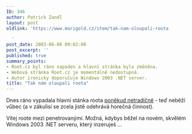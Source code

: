 ```yaml
---
ID: 346
author: Patrick Zandl
layout: post
oldlink: 'https://www.marigold.cz/item/tak-nam-oloupali-roota

  '
post_date: 2003-06-06 09:02:00
post_excerpt: ''
published: true
summary_points:
- Root.cz byl ráno napaden a hlavní stránka byla změněna.
- Webová stránka Root.cz je momentálně nedostupná.
- Autor ironicky doporučuje Windows 2003 .NET server.
title: "Tak nám oloupali roota"
---
```


<p>
Dnes ráno vypadala hlavní stánka roota <A href="http://old.underground.cz/hacked/www.root.cz/">poněkud netradičně</A>&#160;- teď neběží vůbec (a v zákulisí se zcela jistě odehrává horečná činnost).&#160;</p>

<p>
Vítej roote mezi penetrovanými.&#160;Možná, kdybys běžel na novém, skvělém Windows 2003 .NET serveru, který inzeruješ&#160;... </p>